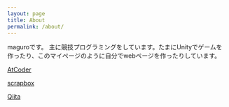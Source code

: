 ```yaml
---
layout: page
title: About
permalink: /about/
---
```


maguroです。
主に競技プログラミングをしています。たまにUnityでゲームを作ったり、このマイページのように自分でwebページを作ったりしています。

[AtCoder](https://atcoder.jp/users/AItale)

[scrapbox](https://scrapbox.io/magurosdiary/)

[Qiita](https://qiita.com/maguro1630)
